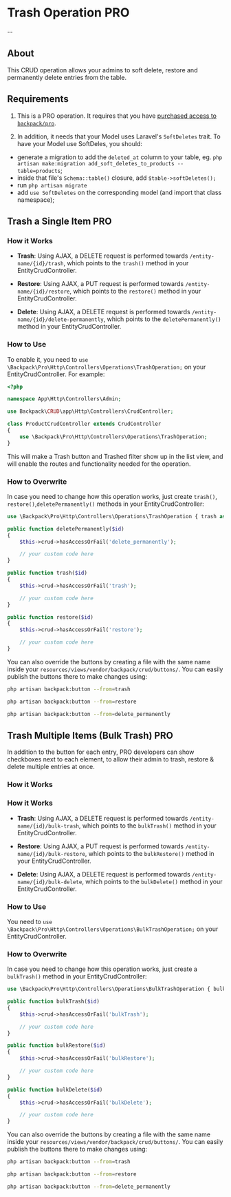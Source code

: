 # Trash Operation <span class="badge badge-info">PRO</span>

--

<a name="about"></a>
## About

This CRUD operation allows your admins to soft delete, restore and permanently delete entries from the table.

<a name="requirements"></a>
## Requirements

1. This is a <span class="badge badge-info">PRO</span> operation. It requires that you have [purchased access to `backpack/pro`](https://backpackforlaravel.com/products/pro-for-unlimited-projects).

2. In addition, it needs that your Model uses Laravel's `SoftDeletes` trait. To have your Model use SoftDeles, you should:
- generate a migration to add the `deleted_at` column to your table, eg. `php artisan make:migration add_soft_deletes_to_products --table=products`;
- inside that file's `Schema::table()` closure, add `$table->softDeletes();`
- run `php artisan migrate`
- add `use SoftDeletes` on the corresponding model (and import that class namespace);  

<a name="trash-a-single-item"></a>
## Trash a Single Item <span class="badge badge-info">PRO</span>

<a name="how-it-works"></a>
### How it Works
- **Trash**:
Using AJAX, a DELETE request is performed towards ```/entity-name/{id}/trash```, which points to the ```trash()``` method in your EntityCrudController.

- **Restore**:
Using AJAX, a PUT request is performed towards ```/entity-name/{id}/restore```, which points to the ```restore()``` method in your EntityCrudController.

- **Delete**:
Using AJAX, a DELETE request is performed towards ```/entity-name/{id}/delete-permanently```, which points to the ```deletePermanently()``` method in your EntityCrudController.

<a name="enabling"></a>
### How to Use

To enable it, you need to ```use \Backpack\Pro\Http\Controllers\Operations\TrashOperation;``` on your EntityCrudController. For example:

```php
<?php

namespace App\Http\Controllers\Admin;

use Backpack\CRUD\app\Http\Controllers\CrudController;

class ProductCrudController extends CrudController
{
    use \Backpack\Pro\Http\Controllers\Operations\TrashOperation;
}
```

This will make a Trash button and Trashed filter show up in the list view, and will enable the routes and functionality needed for the operation.

<a name="how-to-overwrite"></a>
### How to Overwrite

In case you need to change how this operation works, just create ```trash()```, ```restore()```,```deletePermanently()``` methods in your EntityCrudController:

```php
use \Backpack\Pro\Http\Controllers\Operations\TrashOperation { trash as traitTrash; }

public function deletePermanently($id)
{
    $this->crud->hasAccessOrFail('delete_permanently');

    // your custom code here
}

public function trash($id)
{
    $this->crud->hasAccessOrFail('trash');

    // your custom code here
}

public function restore($id)
{
    $this->crud->hasAccessOrFail('restore');

    // your custom code here
}
```

You can also override the buttons by creating a file with the same name inside your ```resources/views/vendor/backpack/crud/buttons/```. You can easily publish the buttons there to make changes using:

```zsh
php artisan backpack:button --from=trash

php artisan backpack:button --from=restore

php artisan backpack:button --from=delete_permanently
```

<a name="trash-multiple-items-bulk-trash"></a>
## Trash Multiple Items (Bulk Trash) <span class="badge badge-info">PRO</span>

In addition to the button for each entry, <span class="badge badge-info">PRO</span> developers can show checkboxes next to each element, to allow their admin to trash, restore & delete multiple entries at once.


<a name="how-it-works"></a>
### How it Works

### How it Works
- **Trash**:
Using AJAX, a DELETE request is performed towards ```/entity-name/{id}/bulk-trash```, which points to the ```bulkTrash()``` method in your EntityCrudController.

- **Restore**:
Using AJAX, a PUT request is performed towards ```/entity-name/{id}/bulk-restore```, which points to the ```bulkRestore()``` method in your EntityCrudController.

- **Delete**:
Using AJAX, a DELETE request is performed towards ```/entity-name/{id}/bulk-delete```, which points to the ```bulkDelete()``` method in your EntityCrudController.

<a name="enabling"></a>
### How to Use

You need to ```use \Backpack\Pro\Http\Controllers\Operations\BulkTrashOperation;``` on your EntityCrudController.

<a name="how-to-overwrite"></a>
### How to Overwrite

In case you need to change how this operation works, just create a ```bulkTrash()``` method in your EntityCrudController:

```php
use \Backpack\Pro\Http\Controllers\Operations\BulkTrashOperation { bulkTrash as traitBulkTrash; }

public function bulkTrash($id)
{
    $this->crud->hasAccessOrFail('bulkTrash');

    // your custom code here
}

public function bulkRestore($id)
{
    $this->crud->hasAccessOrFail('bulkRestore');

    // your custom code here
}

public function bulkDelete($id)
{
    $this->crud->hasAccessOrFail('bulkDelete');

    // your custom code here
}
```

You can also override the buttons by creating a file with the same name inside your ```resources/views/vendor/backpack/crud/buttons/```. You can easily publish the buttons there to make changes using:

```zsh
php artisan backpack:button --from=trash

php artisan backpack:button --from=restore

php artisan backpack:button --from=delete_permanently
```
